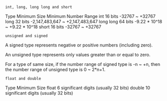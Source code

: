 
    int, long, long long and short

Type 	Minimum Size 	Minimum Number Range
int 	16 bits 	-32767 ~ +32767
long 	32 bits 	-2,147,483,647 ~ +2,147,483,647
long long 	64 bits 	-9.22 * 10^18 ~ +9.22 * 10^18
short 	16 bits 	-32767 ~ +32767

    unsigned and signed

A signed type represents negative or positive numbers (including zero).

An unsigned type represents only values greater than or equal to zero.

For a type of same size, if the number range of signed type is -n ~ +n, then the number range of unsigned type is 0 ~ 2*n+1.

    float and double

Type 	Minimum Size
float 	6 significant digits (usually 32 bits)
double 	10 significant digits (usually 32 bits)